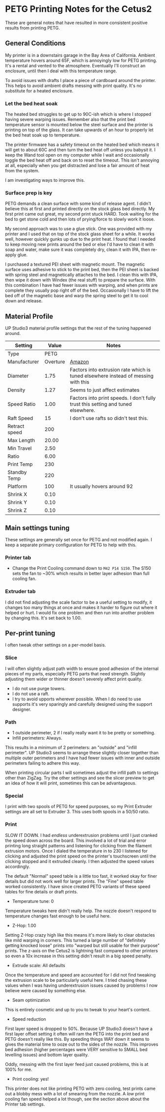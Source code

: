 # PETG Printing Notes for the Cetus2

These are general notes that have resulted in more consistent positive results from printing PETG.

## General Conditions

My printer is in a downstairs garage in the Bay Area of California. Ambient temperature hovers around 65F, which is annoyingly low for PETG printing. It's a rental and vented to the atmosphere. Eventually I'll construct an enclosure, until then I deal with this temperature range.

To avoid issues with drafts I place a piece of cardboard around the printer. This helps to avoid ambient drafts messing with print quality. It's no substitute for a heated enclosure.

### Let the bed heat soak

The heated bed struggles to get up to 90C-ish which is where I stopped having severe warping issues. Remember also that the print bed temperature sensor is mounted below the steel surface and the printer is printing on top of the glass. It can take upwards of an hour to properly let the bed heat soak up to temperature.

The printer firmware has a safety timeout on the heated bed which means it will get to about 60C and then turn the bed heat off unless you babysit it. I keep the Wand tool open on my computer while I wait and occasionally toggle the bed heat off and back on to reset the timeout. This isn't annoying at all, especially when you get distracted and lose a fair amount of heat from the system.

I am investigating ways to improve this.

### Surface prep is key

PETG demands a clean surface with some kind of release agent. I didn't believe this at first and printed directly on the stock glass bed directly. My first print came out great, my second print stuck HARD. Took waiting for the bed to get stone cold and then lots of prying/force to slowly work it loose.

My second approach was to use a glue stick. One was provided with my printer and I used that on top of the stock glass sheet for a while. It works well, however quickly gunks up due to the print heat. I found that I needed to keep moving new prints around the bed or else I'd have to clean it with soap and water, make sure it was completely dry, clean it with IPA, then re-apply glue.

I purchased a textured PEI sheet with magnetic mount. The magnetic surface uses adhesive to stick to the print bed, then the PEI sheet is backed with spring steel and magnetically attaches to the bed. I clean this with IPA, then wipe it down with Windex (the real stuff) to prepare the surface. With this combination I have had fewer issues with warping, and when prints are complete they usually pop right off of the bed. Occasionally I have to lift the bed off of the magnetic base and warp the spring steel to get it to cool down and release.

## Material Profile

UP Studio3 material profile settings that the rest of the tuning happened around.

| Setting       | Value    | Notes                                                                                             |
| ------------- | -------- | ------------------------------------------------------------------------------------------------- |
| Type          | PETG     |                                                                                                   |
| Manufacturer  | Overture | [Amazon](https://www.amazon.com/OVERTURE-Filament-Consumables-Dimensional-Accuracy/dp/B07PGYHYV8) |
| Diameter      | 1.75     | Factors into extrusion rate which is tuned elsewhere instead of messing with this                 |
| Density       | 1.27     | Seems to just affect estimates                                                                    |
| Speed Ratio   | 1.00     | Factors into print speeds. I don't fully trust this setting and tuned elsewhere.                  |
| Raft Speed    | 15       | I don't use rafts so didn't test this.                                                            |
| Retract speed | 200      |                                                                                                   |
| Max Length    | 20.00    |                                                                                                   |
| Min Travel    | 2.50     |                                                                                                   |
| Ratio         | 6.00     |                                                                                                   |
| Print Temp    | 230      |                                                                                                   |
| Standby Temp  | 220      |                                                                                                   |
| Platform      | 100      | It usually hovers around 92                                                                       |
| Shrink X      | 0.10     |                                                                                                   |
| Shrink Y      | 0.10     |                                                                                                   |
| Shrink Z      | 0.10     |                                                                                                   |

## Main settings tuning

These settings are generally set once for PETG and not modified again. I keep a separate primary configuration for PETG to help with this.

### Printer tab

* Change the Print Cooling command down to `M42 P14 S150`. The S150 sets the fan to ~30% which results in better layer adhesion than full cooling fan.

### Extruder tab

I did not find adjusting the scale factor to be a useful setting to modify, it changes too many things at once and makes it harder to figure out where it helped or hurt. I would fix one problem and then run into another problem by changing this. It's set back to 1.00.

## Per-print tuning

I often tweak other settings on a per-model basis.

### Slice

I will often slightly adjust path width to ensure good adhesion of the internal pieces of my parts, especially PETG parts that need strength. Slightly adjusting them wider or thinner doesn't severely affect print quality.

* I do not use purge towers.
* I do not use a raft.
* I try to avoid upports wherever possible. When I do need to use supports it's very sparingly and carefully designed using the support designer.

### Path

* 1 outside perimeter, 2 if I really really want it to be pretty or something.
* Infill perimeters: Always.

This results in a minimum of 2 perimeters: an "outside" and "infill perimeter". UP Studio3 seems to arrange these slightly closer together than multiple outer perimeters and I have had fewer issues with inner and outside perimeters failing to adhere this way.

When printing circular parts I will sometimes adjust the infill path to settings other than ZigZag. Try the other settings and see the slicer preview to get an idea of how it will print, sometimes this can be advantageous.

### Special

I print with two spools of PETG for speed purposes, so my Print Extruder settings are all set to Extruder 3. This uses both spools in a 50/50 ratio.

### Print

SLOW IT DOWN. I had _endless_ underextrusion problems until I just cranked the speed down across the board. This involved a lot of trial and error printing long straight patterns and listening for clicking from the filament extrusion motors. Once I dialed the temperature in to 230 I listened for clicking and adjusted the print speed on the printer's touchscreen until the clicking stopped and it extruded cleanly. I then adjusted the speed values accordingly.

The default "Normal" speed table is a little too fast, it worked okay for finer details but did not work well for larger prints. The "Fine" speed table worked consistently. I have since created PETG variants of these speed tables for fine details or draft prints.

* Temperature tune: 0

Temperature tweaks here didn't really help. The nozzle doesn't respond to temperature changes fast enough to be useful here.

* Z-Hop: 1.00

Setting Z-Hop crazy high like this means it's more likely to clear obstacles like mild warping in corners. This turned a large number of "definitely getting knocked loose" prints into "warped but still usable for their purpose" prints. The z-axis on the Cetus2 is lightning fast compared to other printers so even a 10x increase in this setting didn't result in a big speed penalty.

* Extrude scale: All defaults

Once the temperature and speed are accounted for I did not find tweaking the extrusion scale to be particularly useful here. I tried chasing these values when I was having underextrusion issues caused by problems I now believe were caused by something else.

* Seam optimization

This is entirely cosmetic and up to you to tweak to your heart's content.

* Speed reduction

First layer speed is dropped to 50%. Because UP Studio3 doesn't have a first layer offset setting it often will ram the PETG into the print bed and PETG doesn't really like this. By speeding things WAY down it seems to gives the material time to ooze out to the sides of the nozzle. This improves bed adhesion (higher percentages were VERY sensitive to SMALL bed levelling issues) and bottom layer quality.

Oddly, messing with the first layer feed just caused problems, this is at 100% for me.

* Print cooling: yes!

This printer does not like printing PETG with zero cooling, test prints came out a blobby mess with a lot of smearing from the nozzle. A _low_ print cooling fan speed helped a lot though, see the section above about the Printer tab settings.
